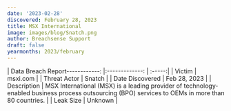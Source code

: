 ```yaml
---
date: '2023-02-28'
discovered: February 28, 2023
title: MSX International
image: images/blog/Snatch.png
author: Breachsense Support
draft: false
yearmonths: 2023/february
---
```


| Data Breach Report------------:     |:-------------:    | :-----:|
| Victim      | msxi.com      | 
| Threat Actor      | Snatch      | 
| Date Discovered      | Feb 28, 2023      | 
| Description      | MSX International (MSX) is a leading provider of technology-enabled business process outsourcing (BPO) services to OEMs in more than 80 countries.      | 
| Leak Size      | Unknown      | 

